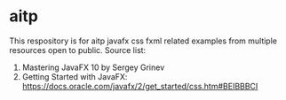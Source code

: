# aitp
This respository is for aitp javafx css fxml related examples from multiple resources open to public. 
Source list:
1. Mastering JavaFX 10 by Sergey Grinev 
2. Getting Started with JavaFX: https://docs.oracle.com/javafx/2/get_started/css.htm#BEIBBBCI

